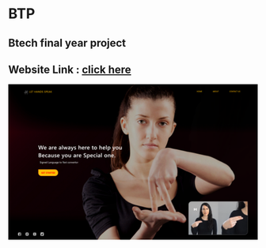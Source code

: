 # BTP

## Btech final year project

## Website Link : <a href="https://adarshn7.github.io/BTech-project/" target="_blank">click here</a>

<img src="static/img/website1.png" alt="logo" class="logo">

</br>
<!--
Presentation Link : <a href="https://docs.google.com/presentation/d/1up9TSVUn97PgS-HhjrieTQigpCspiX0W/edit?usp=sharing&ouid=117026686719626847039&rtpof=true&sd=true" target="_blank"> Drive final </a> 

</br>

<a href="https://docs.google.com/presentation/d/1P92gKmT6FNWXqrBSvyRF6rEeaO_CKD69/edit?usp=sharing&ouid=117090809044003665846&rtpof=true&sd=true" target="_blank">Drive 1 </a>

</br>
Demo Link : <a href="#" target="_blank">Join Meeting With Adarsh</a>
-->
